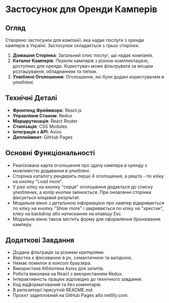 # Застосунок для Оренди Камперів

## Огляд

Створено застосунок для компанії, яка надає послуги з оренди камперів в Україні. Застосунок складається з трьох сторінок:

1. **Домашня Сторінка**: Загальний опис послуг, що надає компанія.
2. **Каталог Камперів**: Перелік камперів з різною комплектацією, доступних для оренди. Користувач може фільтрувати за місцем розташування, обладнанням та типом.
3. **Улюблені Оголошення**: Оголошення, які були додані користувачем в улюблені.

## Технічні Деталі

- **Фронтенд Фреймворк**: React.js
- **Управління Станом**: Redux
- **Маршрутизація**: React Router
- **Стилізація**: CSS Modules
- **Інтеграція з API**: Axios
- **Деплоймент**: GitHub Pages

## Основні Функціональності

- Реалізована карта оголошення про здачу кампера в оренду з можливістю додавання в улюблені.
- Сторінка каталогу рендерить перші 4 оголошення, а решта - по кліку на кнопку "Load more".
- У разі кліку на кнопку "серця" оголошення додається до списку улюблених, а колір кнопки змінюється. При оновленні сторінки фіксується кінцевий результат.
- Модальне вікно з детальною інформацією про кампер відкривається по кліку на кнопку "Show more" і закривається по кліку на "хрестик", кліку на backdrop або натисканню на клавішу Esc.
- Модальне вікно також містить форму для оформлення бронювання камперу.

## Додаткові Завдання

- Додана фільтрація за різними критеріями.
- Верстка є фіксованою в рх, семантичною та валідною.
- Немає помилок в консолі браузера.
- Використана бібліотека Axios для запитів.
- Робота виконана на React з використанням Redux.
- Інтерактивність працює відповідно до технічного завдання.
- Код відформатований та без коментарів.
- В репозиторії присутній README.md.
- Проєкт задеплоєний на GitHub Pages або netlify.com.
